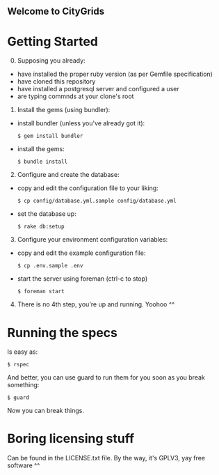 ## Welcome to CityGrids

# Getting Started

0. Supposing you already:
  * have installed the proper ruby version (as per Gemfile specification)
  * have cloned this repository
  * have installed a postgresql server and configured a user
  * are typing commnds at your clone's root
1. Install the gems (using bundler):
  * install bundler (unless you've already got it):

    ```
    $ gem install bundler
    ```
  * install the gems:

    ```
    $ bundle install
    ```
2. Configure and create the database:
  * copy and edit the configuration file to your liking:

    ```
    $ cp config/database.yml.sample config/database.yml
    ```
  * set the database up:

    ```
    $ rake db:setup
    ```
3. Configure your environment configuration variables:
  * copy and edit the example configuration file:

    ```
    $ cp .env.sample .env
    ```
  * start the server using foreman (ctrl-c to stop)

    ```
    $ foreman start
    ```
4. There is no 4th step, you're up and running. Yoohoo ^^

# Running the specs

Is easy as:
```
$ rspec
```

And better, you can use guard to run them for you soon as you break something:
```
$ guard
```

Now you can break things.

# Boring licensing stuff

Can be found in the LICENSE.txt file. By the way, it's GPLV3, yay free software ^^
